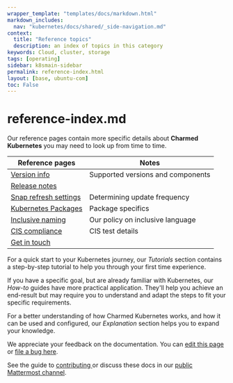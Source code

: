 ```yaml
---
wrapper_template: "templates/docs/markdown.html"
markdown_includes:
  nav: "kubernetes/docs/shared/_side-navigation.md"
context:
  title: "Reference topics"
  description: an index of topics in this category
keywords: Cloud, cluster, storage
tags: [operating]
sidebar: k8smain-sidebar
permalink: reference-index.html
layout: [base, ubuntu-com]
toc: False
---
```

# reference-index.md

Our reference pages contain more specific details about **Charmed Kubernetes** you may need to look up from time to time.

| **Reference pages** | Notes |
|--|--|
| [Version info](/kubernetes/docs/supported-versions) | Supported versions and components |
| [Release notes](/kubernetes/docs/release-notes) | |
| [Snap refresh settings](/kubernetes/docs/snap-refresh) | Determining update frequency|
| [Kubernetes Packages](/kubernetes/docs/packages) | Package specifics |
| [Inclusive naming](/kubernetes/docs/inclusive-naming) | Our policy on inclusive language|
| [CIS compliance](/kubernetes/docs/cis-compliance) | CIS test details|
| [Get in touch](/kubernetes/docs/get-in-touch) | |

For a quick start to your Kubernetes journey, our _Tutorials_ section contains a step-by-step tutorial to help you through your first time experience.

If you have a specific goal, but are already familiar with Kubernetes, our _How-to_ guides have more practical application. They'll help you achieve an end-result but may require you to understand and adapt the steps to fit your specific requirements.

For a better understanding of how Charmed Kubernetes works, and how it can be used and configured, our _Explanation_ section helps you to expand your knowledge.

<!-- FEEDBACK -->
<div class="p-notification--information">
  <div class="p-notification__content">
    <p class="p-notification__message">We appreciate your feedback on the documentation. You can
    <a href="https://github.com/charmed-kubernetes/kubernetes-docs/edit/main/pages/k8s/reference-index.md" >edit this page</a>
    or
    <a href="https://github.com/charmed-kubernetes/kubernetes-docs/issues/new">file a bug here</a>.</p>
    <p>See the guide to <a href="/kubernetes/docs/how-to-contribute"> contributing </a> or discuss these docs in our <a href="https://chat.charmhub.io/charmhub/channels/kubernetes"> public Mattermost channel</a>.</p>
  </div>
</div>